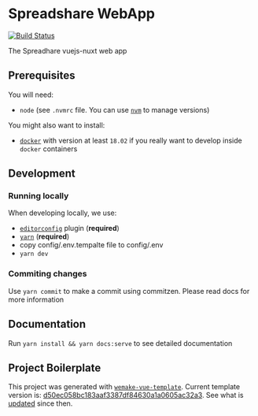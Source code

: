 # Spreadshare WebApp

[![Build Status](https://circleci.com/bb/spreadshare/webapp.svg?style=shield&circle-token=c0dc0ba2d8c917a32fda7c6a988b8afb2a8599cf)](https://circleci.com/bb/spreadshare/webapp)

The Spreadhare vuejs-nuxt web app

## Prerequisites

You will need:

- `node` (see `.nvmrc` file. You can
  use [`nvm`](https://github.com/creationix/nvm) to manage versions)

You might also want to install:

- [`docker`](https://www.docker.com/community-edition) with version
  at least `18.02` if you really want to develop inside `docker` containers

## Development

### Running locally

When developing locally, we use:

- [`editorconfig`](http://editorconfig.org/) plugin (**required**)
- [`yarn`](https://yarnpkg.com) (**required**)
- copy config/.env.tempalte file to config/.env
- `yarn dev`

### Commiting changes

Use `yarn commit` to make a commit using commitzen. 
Please read docs for more information

## Documentation

Run `yarn install && yarn docs:serve` to see detailed documentation

## Project Boilerplate

This project was generated with [`wemake-vue-template`](https://github.com/wemake-services/wemake-vue-template).
Current template version is: [d50ec058bc183aaf3387df84630a1a0605ac32a3](https://github.com/wemake-services/wemake-vue-template/tree/d50ec058bc183aaf3387df84630a1a0605ac32a3).
See what is [updated](https://github.com/wemake-services/wemake-vue-template/compare/d50ec058bc183aaf3387df84630a1a0605ac32a3...master)
since then.
